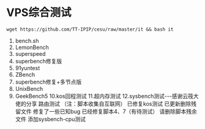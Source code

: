 # VPS综合测试

`wget https://github.com/TT-IPIP/cesu/raw/master/it && bash it`

1. bench.sh
2. LemonBench
3. superspeed
4. superbench修复版
5. 91yuntest
6. ZBench
7. superbench修复+多节点版
8. UnixBench
9. GeekBench5
10.kos回程测试
11.超内存测试
12.sysbench测试---感谢云筏大佬的分享
路由测试
（注：脚本收集自互联网）
已修复kos测试
已更新删除残留文件
修复了一些已知bug
已经修复脚本4、7（有待测试）
请删除脚本残余文件
添加sysbench-cpu测试
